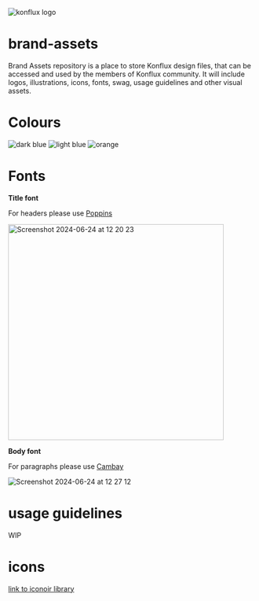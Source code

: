 
![konflux logo](https://github.com/konflux-ci/brand-assets/assets/14108590/44c9d490-debd-4263-aee4-c7982b76a2e1)


# brand-assets
Brand Assets repository is a place to store Konflux design files, that can be accessed and used by the members of Konflux community. It will include logos, illustrations, icons, fonts, swag, usage guidelines and other visual assets. 

# Colours 
![dark blue](https://github.com/konflux-ci/brand-assets/assets/14108590/8674ac3c-4283-4849-9965-6636f7800b39)
![light blue](https://github.com/konflux-ci/brand-assets/assets/14108590/e2bc5812-017e-4a7b-b617-a325f2d3d72e)
![orange](https://github.com/konflux-ci/brand-assets/assets/14108590/e13da72b-d619-40eb-8075-06e6e6ad1597)



# Fonts
**Title font**

For headers please use [Poppins](https://fonts.google.com/specimen/Poppins)
  
<img width="439" alt="Screenshot 2024-06-24 at 12 20 23" src="https://github.com/konflux-ci/brand-assets/assets/14108590/2c673d47-c466-4679-be3b-1eebf9b7343a">

**Body font** 

For paragraphs please use [Cambay](https://fonts.google.com/specimen/Cambay)

![Screenshot 2024-06-24 at 12 27 12](https://github.com/konflux-ci/brand-assets/assets/14108590/12f03dd7-7651-4882-b852-7cdbd6ee1d6e)



# usage guidelines
WIP
# icons
[link to iconoir library](https://iconoir.com/) 

